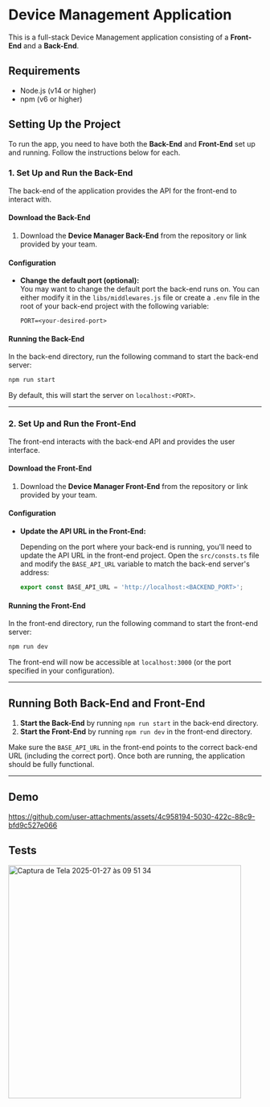# Device Management Application

This is a full-stack Device Management application consisting of a **Front-End** and a **Back-End**.

## Requirements

- Node.js (v14 or higher)
- npm (v6 or higher)

## Setting Up the Project

To run the app, you need to have both the **Back-End** and **Front-End** set up and running. Follow the instructions
below for each.

### 1. Set Up and Run the Back-End

The back-end of the application provides the API for the front-end to interact with.

#### Download the Back-End

1. Download the **Device Manager Back-End** from the repository or link provided by your team.

#### Configuration

- **Change the default port (optional):**  
  You may want to change the default port the back-end runs on. You can either modify it in the `libs/middlewares.js`
  file or create a `.env` file in the root of your back-end project with the following variable:

  ```
  PORT=<your-desired-port>
  ```

#### Running the Back-End

In the back-end directory, run the following command to start the back-end server:

```bash
npm run start
```

By default, this will start the server on `localhost:<PORT>`.

---

### 2. Set Up and Run the Front-End

The front-end interacts with the back-end API and provides the user interface.

#### Download the Front-End

1. Download the **Device Manager Front-End** from the repository or link provided by your team.

#### Configuration

- **Update the API URL in the Front-End:**

  Depending on the port where your back-end is running, you'll need to update the API URL in the front-end project. Open
  the `src/consts.ts` file and modify the `BASE_API_URL` variable to match the back-end server's address:

  ```typescript
  export const BASE_API_URL = 'http://localhost:<BACKEND_PORT>';
  ```

#### Running the Front-End

In the front-end directory, run the following command to start the front-end server:

```bash
npm run dev
```

The front-end will now be accessible at `localhost:3000` (or the port specified in your configuration).

---

## Running Both Back-End and Front-End

1. **Start the Back-End** by running `npm run start` in the back-end directory.
2. **Start the Front-End** by running `npm run dev` in the front-end directory.

Make sure the `BASE_API_URL` in the front-end points to the correct back-end URL (including the correct port). Once both
are running, the application should be fully functional.

---

## Demo
https://github.com/user-attachments/assets/4c958194-5030-422c-88c9-bfd9c527e066


## Tests

<img width="463" alt="Captura de Tela 2025-01-27 às 09 51 34" src="https://github.com/user-attachments/assets/d3badc50-70d9-4bbc-913b-981f05b3f29d" />
